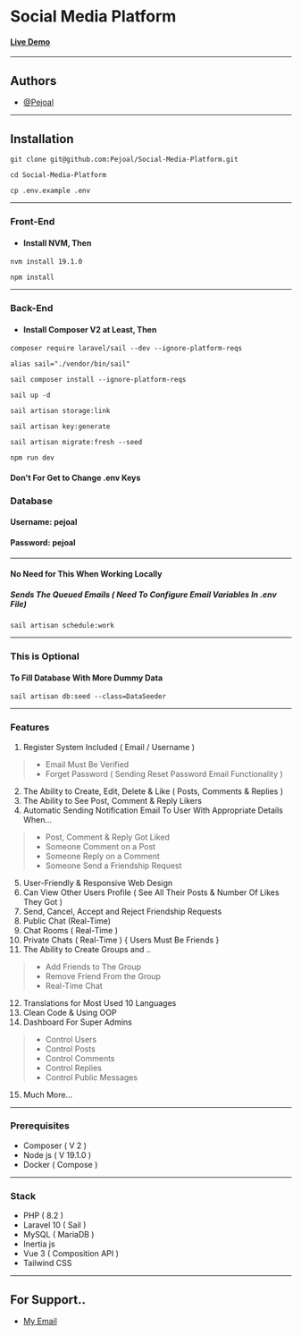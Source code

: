 # Social Media Platform

#### [Live Demo](http://34.125.179.57/)

---

## Authors

- [@Pejoal](https://www.github.com/Pejoal)

---

## Installation

```shell
git clone git@github.com:Pejoal/Social-Media-Platform.git
```

```shell
cd Social-Media-Platform
```

```shell
cp .env.example .env
```

---

### Front-End

- #### Install NVM, Then
```shell
nvm install 19.1.0
```

```shell
npm install
```

---

### Back-End

- #### Install Composer V2 at Least, Then


```shell
composer require laravel/sail --dev --ignore-platform-reqs
```

```shell
alias sail="./vendor/bin/sail"
```

```shell
sail composer install --ignore-platform-reqs
```

```shell
sail up -d
```

```shell
sail artisan storage:link
```

```shell
sail artisan key:generate
```

```shell
sail artisan migrate:fresh --seed
```

```shell
npm run dev
```

#### Don't For Get to Change .env Keys

### Database

#### Username: pejoal
#### Password: pejoal

---

#### No Need for This When Working Locally
##### Sends The Queued Emails ( Need To Configure Email Variables In .env File)

```shell
sail artisan schedule:work
```


---

### This is Optional
#### To Fill Database With More Dummy Data
```shell
sail artisan db:seed --class=DataSeeder
```

---

### Features

1. Register System Included ( Email / Username )
> - Email Must Be Verified
> - Forget Password ( Sending Reset Password Email Functionality )
2. The Ability to Create, Edit, Delete & Like ( Posts, Comments & Replies )
3. The Ability to See Post, Comment & Reply Likers
4. Automatic Sending Notification Email To User With Appropriate Details When...
> - Post, Comment & Reply Got Liked
> - Someone Comment on a Post
> -	Someone Reply on a Comment
> -	Someone Send a Friendship Request
5. User-Friendly & Responsive Web Design
6. Can View Other Users Profile ( See All Their Posts & Number Of Likes They Got )
7. Send, Cancel, Accept and Reject Friendship Requests
8. Public Chat (Real-Time)
9. Chat Rooms ( Real-Time )
10. Private Chats ( Real-Time ) { Users Must Be Friends }
11. The Ability to Create Groups and ..
> - Add Friends to The Group
> - Remove Friend From the Group
> - Real-Time Chat
12. Translations for Most Used 10 Languages
13. Clean Code & Using OOP
14. Dashboard For Super Admins
> -	Control Users
> -	Control Posts
> -	Control Comments
> -	Control Replies
> -	Control Public Messages
15. Much More...

---

### Prerequisites

- Composer ( V 2 )
- Node js ( V 19.1.0 )
- Docker ( Compose )

---

### Stack

- PHP ( 8.2 )
- Laravel 10 ( Sail )
- MySQL ( MariaDB )
- Inertia js
- Vue 3 ( Composition API )
- Tailwind CSS

---

## For Support.. 

- [My Email](pejoal.official@gmail.com)
